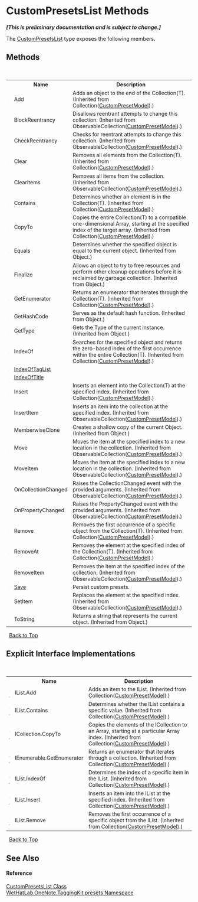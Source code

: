 # CustomPresetsList Methods
 _**\[This is preliminary documentation and is subject to change.\]**_

The <a href="d64586d4-053f-2dcf-1401-d4e70c013418">CustomPresetsList</a> type exposes the following members.


## Methods
&nbsp;<table><tr><th></th><th>Name</th><th>Description</th></tr><tr><td>![Public method](media/pubmethod.gif "Public method")</td><td>Add</td><td>
Adds an object to the end of the Collection(T).
 (Inherited from Collection(<a href="62d9af5e-d8bb-3509-d4de-855e56c66939">CustomPresetModel</a>).)</td></tr><tr><td>![Protected method](media/protmethod.gif "Protected method")</td><td>BlockReentrancy</td><td>
Disallows reentrant attempts to change this collection.
 (Inherited from ObservableCollection(<a href="62d9af5e-d8bb-3509-d4de-855e56c66939">CustomPresetModel</a>).)</td></tr><tr><td>![Protected method](media/protmethod.gif "Protected method")</td><td>CheckReentrancy</td><td>
Checks for reentrant attempts to change this collection.
 (Inherited from ObservableCollection(<a href="62d9af5e-d8bb-3509-d4de-855e56c66939">CustomPresetModel</a>).)</td></tr><tr><td>![Public method](media/pubmethod.gif "Public method")</td><td>Clear</td><td>
Removes all elements from the Collection(T).
 (Inherited from Collection(<a href="62d9af5e-d8bb-3509-d4de-855e56c66939">CustomPresetModel</a>).)</td></tr><tr><td>![Protected method](media/protmethod.gif "Protected method")</td><td>ClearItems</td><td>
Removes all items from the collection.
 (Inherited from ObservableCollection(<a href="62d9af5e-d8bb-3509-d4de-855e56c66939">CustomPresetModel</a>).)</td></tr><tr><td>![Public method](media/pubmethod.gif "Public method")</td><td>Contains</td><td>
Determines whether an element is in the Collection(T).
 (Inherited from Collection(<a href="62d9af5e-d8bb-3509-d4de-855e56c66939">CustomPresetModel</a>).)</td></tr><tr><td>![Public method](media/pubmethod.gif "Public method")</td><td>CopyTo</td><td>
Copies the entire Collection(T) to a compatible one-dimensional Array, starting at the specified index of the target array.
 (Inherited from Collection(<a href="62d9af5e-d8bb-3509-d4de-855e56c66939">CustomPresetModel</a>).)</td></tr><tr><td>![Public method](media/pubmethod.gif "Public method")</td><td>Equals</td><td>
Determines whether the specified object is equal to the current object.
 (Inherited from Object.)</td></tr><tr><td>![Protected method](media/protmethod.gif "Protected method")</td><td>Finalize</td><td>
Allows an object to try to free resources and perform other cleanup operations before it is reclaimed by garbage collection.
 (Inherited from Object.)</td></tr><tr><td>![Public method](media/pubmethod.gif "Public method")</td><td>GetEnumerator</td><td>
Returns an enumerator that iterates through the Collection(T).
 (Inherited from Collection(<a href="62d9af5e-d8bb-3509-d4de-855e56c66939">CustomPresetModel</a>).)</td></tr><tr><td>![Public method](media/pubmethod.gif "Public method")</td><td>GetHashCode</td><td>
Serves as the default hash function.
 (Inherited from Object.)</td></tr><tr><td>![Public method](media/pubmethod.gif "Public method")</td><td>GetType</td><td>
Gets the Type of the current instance.
 (Inherited from Object.)</td></tr><tr><td>![Public method](media/pubmethod.gif "Public method")</td><td>IndexOf</td><td>
Searches for the specified object and returns the zero-based index of the first occurrence within the entire Collection(T).
 (Inherited from Collection(<a href="62d9af5e-d8bb-3509-d4de-855e56c66939">CustomPresetModel</a>).)</td></tr><tr><td>![Public method](media/pubmethod.gif "Public method")</td><td><a href="f5cf84b6-87d7-a2fa-5685-f9a56a079d71">IndexOfTagList</a></td><td /></tr><tr><td>![Public method](media/pubmethod.gif "Public method")</td><td><a href="00295c5d-e55d-4a64-53b0-609ae84d27ef">IndexOfTitle</a></td><td /></tr><tr><td>![Public method](media/pubmethod.gif "Public method")</td><td>Insert</td><td>
Inserts an element into the Collection(T) at the specified index.
 (Inherited from Collection(<a href="62d9af5e-d8bb-3509-d4de-855e56c66939">CustomPresetModel</a>).)</td></tr><tr><td>![Protected method](media/protmethod.gif "Protected method")</td><td>InsertItem</td><td>
Inserts an item into the collection at the specified index.
 (Inherited from ObservableCollection(<a href="62d9af5e-d8bb-3509-d4de-855e56c66939">CustomPresetModel</a>).)</td></tr><tr><td>![Protected method](media/protmethod.gif "Protected method")</td><td>MemberwiseClone</td><td>
Creates a shallow copy of the current Object.
 (Inherited from Object.)</td></tr><tr><td>![Public method](media/pubmethod.gif "Public method")</td><td>Move</td><td>
Moves the item at the specified index to a new location in the collection.
 (Inherited from ObservableCollection(<a href="62d9af5e-d8bb-3509-d4de-855e56c66939">CustomPresetModel</a>).)</td></tr><tr><td>![Protected method](media/protmethod.gif "Protected method")</td><td>MoveItem</td><td>
Moves the item at the specified index to a new location in the collection.
 (Inherited from ObservableCollection(<a href="62d9af5e-d8bb-3509-d4de-855e56c66939">CustomPresetModel</a>).)</td></tr><tr><td>![Protected method](media/protmethod.gif "Protected method")</td><td>OnCollectionChanged</td><td>
Raises the CollectionChanged event with the provided arguments.
 (Inherited from ObservableCollection(<a href="62d9af5e-d8bb-3509-d4de-855e56c66939">CustomPresetModel</a>).)</td></tr><tr><td>![Protected method](media/protmethod.gif "Protected method")</td><td>OnPropertyChanged</td><td>
Raises the PropertyChanged event with the provided arguments.
 (Inherited from ObservableCollection(<a href="62d9af5e-d8bb-3509-d4de-855e56c66939">CustomPresetModel</a>).)</td></tr><tr><td>![Public method](media/pubmethod.gif "Public method")</td><td>Remove</td><td>
Removes the first occurrence of a specific object from the Collection(T).
 (Inherited from Collection(<a href="62d9af5e-d8bb-3509-d4de-855e56c66939">CustomPresetModel</a>).)</td></tr><tr><td>![Public method](media/pubmethod.gif "Public method")</td><td>RemoveAt</td><td>
Removes the element at the specified index of the Collection(T).
 (Inherited from Collection(<a href="62d9af5e-d8bb-3509-d4de-855e56c66939">CustomPresetModel</a>).)</td></tr><tr><td>![Protected method](media/protmethod.gif "Protected method")</td><td>RemoveItem</td><td>
Removes the item at the specified index of the collection.
 (Inherited from ObservableCollection(<a href="62d9af5e-d8bb-3509-d4de-855e56c66939">CustomPresetModel</a>).)</td></tr><tr><td>![Public method](media/pubmethod.gif "Public method")</td><td><a href="bb2cfe5e-9887-1025-46dc-05b18d336b10">Save</a></td><td>
Persist custom presets.</td></tr><tr><td>![Protected method](media/protmethod.gif "Protected method")</td><td>SetItem</td><td>
Replaces the element at the specified index.
 (Inherited from ObservableCollection(<a href="62d9af5e-d8bb-3509-d4de-855e56c66939">CustomPresetModel</a>).)</td></tr><tr><td>![Public method](media/pubmethod.gif "Public method")</td><td>ToString</td><td>
Returns a string that represents the current object.
 (Inherited from Object.)</td></tr></table>&nbsp;
<a href="#custompresetslist-methods">Back to Top</a>

## Explicit Interface Implementations
&nbsp;<table><tr><th></th><th>Name</th><th>Description</th></tr><tr><td>![Explicit interface implementation](media/pubinterface.gif "Explicit interface implementation")![Private method](media/privmethod.gif "Private method")</td><td>IList.Add</td><td>
Adds an item to the IList.
 (Inherited from Collection(<a href="62d9af5e-d8bb-3509-d4de-855e56c66939">CustomPresetModel</a>).)</td></tr><tr><td>![Explicit interface implementation](media/pubinterface.gif "Explicit interface implementation")![Private method](media/privmethod.gif "Private method")</td><td>IList.Contains</td><td>
Determines whether the IList contains a specific value.
 (Inherited from Collection(<a href="62d9af5e-d8bb-3509-d4de-855e56c66939">CustomPresetModel</a>).)</td></tr><tr><td>![Explicit interface implementation](media/pubinterface.gif "Explicit interface implementation")![Private method](media/privmethod.gif "Private method")</td><td>ICollection.CopyTo</td><td>
Copies the elements of the ICollection to an Array, starting at a particular Array index.
 (Inherited from Collection(<a href="62d9af5e-d8bb-3509-d4de-855e56c66939">CustomPresetModel</a>).)</td></tr><tr><td>![Explicit interface implementation](media/pubinterface.gif "Explicit interface implementation")![Private method](media/privmethod.gif "Private method")</td><td>IEnumerable.GetEnumerator</td><td>
Returns an enumerator that iterates through a collection.
 (Inherited from Collection(<a href="62d9af5e-d8bb-3509-d4de-855e56c66939">CustomPresetModel</a>).)</td></tr><tr><td>![Explicit interface implementation](media/pubinterface.gif "Explicit interface implementation")![Private method](media/privmethod.gif "Private method")</td><td>IList.IndexOf</td><td>
Determines the index of a specific item in the IList.
 (Inherited from Collection(<a href="62d9af5e-d8bb-3509-d4de-855e56c66939">CustomPresetModel</a>).)</td></tr><tr><td>![Explicit interface implementation](media/pubinterface.gif "Explicit interface implementation")![Private method](media/privmethod.gif "Private method")</td><td>IList.Insert</td><td>
Inserts an item into the IList at the specified index.
 (Inherited from Collection(<a href="62d9af5e-d8bb-3509-d4de-855e56c66939">CustomPresetModel</a>).)</td></tr><tr><td>![Explicit interface implementation](media/pubinterface.gif "Explicit interface implementation")![Private method](media/privmethod.gif "Private method")</td><td>IList.Remove</td><td>
Removes the first occurrence of a specific object from the IList.
 (Inherited from Collection(<a href="62d9af5e-d8bb-3509-d4de-855e56c66939">CustomPresetModel</a>).)</td></tr></table>&nbsp;
<a href="#custompresetslist-methods">Back to Top</a>

## See Also


#### Reference
<a href="d64586d4-053f-2dcf-1401-d4e70c013418">CustomPresetsList Class</a><br /><a href="ea4587cb-d2a8-edd6-403b-ce9e36b93c30">WetHatLab.OneNote.TaggingKit.presets Namespace</a><br />